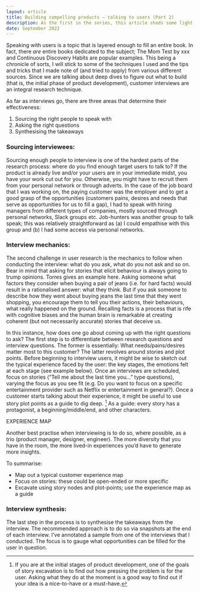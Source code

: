 ```yaml
---
layout: article
title: Building compelling products — talking to users (Part 2)
description: As the first in the series, this article sheds some light on laying a strong foundation.
date: September 2022
---
```


Speaking with users is a topic that is layered enough to fill an entire book. In fact, there *are* entire books dedicated to the subject; The Mom Test by xxx and Continuous Discovery Habits are popular examples. This being a chronicle of sorts, I will stick to some of the techniques I used and the tips and tricks that I made note of (and tried to apply) from various different sources. Since we are talking about deep dives to figure out what to build (that is, the initial phase of product development), customer interviews are an integral research technique.

As far as interviews go, there are three areas that determine their effectiveness:
1. Sourcing the right people to speak with
2. Asking the right questions
3. Synthesising the takeaways


### Sourcing interviewees:

Sourcing enough people to interview is one of the hardest parts of the research process: where do you find enough target users to talk to? If the product is already live and/or your users are in your immediate midst, you have your work cut out for you. Otherwise, you might have to recruit them from your personal network or through adverts. In the case of the job board that I was working on, the paying customer was the employer and to get a good grasp of the opportunities (customers pains, desires and needs that serve as opportunities for us to fill a gap), I had to speak with hiring managers from different types of companies, mostly sourced through personal networks, Slack groups etc. Job-hunters was another group to talk speak; this was relatively straightforward as (a) I could empathise with this group and (b) I had some access via personal networks.

### Interview mechanics:

The second challenge in user research is the mechanics to follow when conducting the interview: what do you ask, what do you not ask and so on. Bear in mind that asking for stories that elicit behaviour is always going to trump opinions. Torres gives an example here. Asking someone what factors they consider when buying a pair of jeans (i.e. for hard facts) would result in a rationalised answer: what they think. But if you ask someone to describe how they went about buying jeans the last time that they went shopping, you encourage them to tell you their actions, their behaviours, what really happened on the ground. Recalling facts is a process that is rife with cognitive biases and the human brain is remarkable at creating coherent (but not necessarily accurate) stories that deceive us.

In this instance, how does one go about coming up with the right questions to ask? The first step is to differentiate between research questions and interview questions. The former is essentially: What needs/pains/desires matter most to this customer? The latter revolves around stories and plot points. Before beginning to interview users, it might be wise to sketch out the typical experience faced by the user: the key stages, the emotions felt at each stage (see example below). Once an interviews are scheduled, focus on stories (“Tell me about the last time you…” type questions), varying the focus as you see fit (e.g. Do you want to focus on a specific entertainment provider such as Netflix or entertainment in general?). Once a customer starts talking about their experience, it might be useful to use story plot points as a guide to dig deep. [^1] As a guide: every story has a protagonist, a beginning/middle/end, and other characters.

EXPERIENCE MAP

Another best practise when interviewing is to do so, where possible, as a trio (product manager, designer, engineer). The more diversity that you have in the room, the more lived-in experiences you’d have to generate more insights.





To summarise:
- Map out a typical customer experience map
- Focus on stories: these could be open-ended or more specific
- Excavate using story nodes and plot-points; use the experience map as a guide

### Interview synthesis:

The last step in the process is to synthesise the takeaways from the interview. The recommended approach is to do so via snapshots at the end of each interview. I’ve annotated a sample from one of the interviews that I conducted. The focus is to gauge what opportunities can be filled for the user in question.





[^1]: If you are at the initial stages of product development, one of the goals of story excavation is to find out how pressing the problem is for the user. Asking what they do at the moment is a good way to find out if your idea is a nice-to-have or a must-have.
